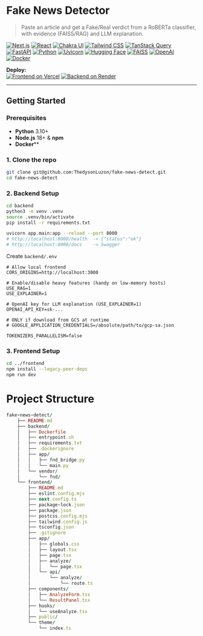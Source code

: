 # Fake News Detector
>Paste an article and get a Fake/Real verdict from a RoBERTa classifier, with evidence (FAISS/RAG) and LLM explanation.

[![Next.js](https://img.shields.io/badge/Next.js-000000?logo=nextdotjs&logoColor=white&style=for-the-badge)](#)
[![React](https://img.shields.io/badge/React-149ECA?logo=react&logoColor=white&style=for-the-badge)](#)
[![Chakra UI](https://img.shields.io/badge/Chakra%20UI-3CC7BD?logo=chakraui&logoColor=white&style=for-the-badge)](#)
[![Tailwind CSS](https://img.shields.io/badge/Tailwind-38B2AC?logo=tailwindcss&logoColor=white&style=for-the-badge)](#)
[![TanStack Query](https://img.shields.io/badge/TanStack%20Query-FF4154?logo=reactquery&logoColor=white&style=for-the-badge)](#)
[![FastAPI](https://img.shields.io/badge/FastAPI-05998B?logo=fastapi&logoColor=white&style=for-the-badge)](#)
[![Python](https://img.shields.io/badge/Python-3776AB?logo=python&logoColor=white&style=for-the-badge)](#)
[![Uvicorn](https://img.shields.io/badge/Uvicorn-222?style=for-the-badge)](#)
[![Hugging Face](https://img.shields.io/badge/Hugging%20Face-FFCC4D?logo=huggingface&logoColor=black&style=for-the-badge)](#)
[![FAISS](https://img.shields.io/badge/FAISS-0052CC?style=for-the-badge)](#)
[![OpenAI](https://img.shields.io/badge/OpenAI-412991?logo=openai&logoColor=white&style=for-the-badge)](#)
[![Docker](https://img.shields.io/badge/Docker-2496ED?logo=docker&logoColor=white&style=for-the-badge)](#)

**Deploy:**  
[![Frontend on Vercel](https://img.shields.io/badge/Frontend-Vercel-000000?logo=vercel&logoColor=white&style=for-the-badge)](#)
[![Backend on Render](https://img.shields.io/badge/Backend-Render-46E3B7?logo=render&logoColor=000&style=for-the-badge)](#)



---

## Getting Started

### Prerequisites

- **Python** 3.10+  
- **Node.js** 18+ & **npm**  
- **Docker****

### 1. Clone the repo

```bash
git clone git@github.com:ThedysonLuzon/fake-news-detect.git
cd fake-news-detect
```

### 2. Backend Setup
```bash
cd backend
python3 -m venv .venv
source .venv/bin/activate
pip install -r requirements.txt

uvicorn app.main:app --reload --port 8000
# http://localhost:8000/health  -> {"status":"ok"}
# http://localhost:8000/docs    -> Swagger
```
Create `backend/.env`
```
# Allow local frontend
CORS_ORIGINS=http://localhost:3000

# Enable/disable heavy features (handy on low-memory hosts)
USE_RAG=1
USE_EXPLAINER=1

# OpenAI key for LLM explanation (USE_EXPLAINER=1)
OPENAI_API_KEY=sk-...

# ONLY if download from GCS at runtime
# GOOGLE_APPLICATION_CREDENTIALS=/absolute/path/to/gcp-sa.json

TOKENIZERS_PARALLELISM=false
```

### 3. Frontend Setup
```bash
cd ../frontend
npm install --legacy-peer-deps
npm run dev
```

# Project Structure
```ruby
fake-news-detect/
    ├── README.md
    ├── backend/
    │   ├── Dockerfile
    │   ├── entrypoint.sh
    │   ├── requirements.txt
    │   ├── .dockerignore
    │   ├── app/
    │   │   ├── fnd_bridge.py
    │   │   └── main.py
    │   └── vendor/
    │       └── fnd/
    └── frontend/
        ├── README.md
        ├── eslint.config.mjs
        ├── next.config.ts
        ├── package-lock.json
        ├── package.json
        ├── postcss.config.mjs
        ├── tailwind.config.js
        ├── tsconfig.json
        ├── .gitignore
        ├── app/
        │   ├── globals.css
        │   ├── layout.tsx
        │   ├── page.tsx
        │   ├── analyze/
        │   │   └── page.tsx
        │   └── api/
        │       └── analyze/
        │           └── route.ts
        ├── components/
        │   ├── AnalyzeForm.tsx
        │   └── ResultPanel.tsx
        ├── hooks/
        │   └── useAnalyze.tsx
        ├── public/
        └── theme/
            └── index.ts

```
